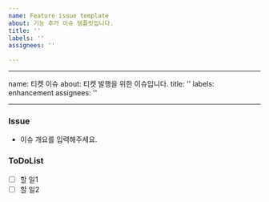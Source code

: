 ```yaml
---
name: Feature issue template
about: 기능 추가 이슈 템플릿입니다.
title: ''
labels: ''
assignees: ''

---
```


---
name: 티켓 이슈
about: 티켓 발행을 위한 이슈입니다.
title: ''
labels: enhancement
assignees: ''

---

###  Issue
- 이슈 개요를 입력해주세요.

###  ToDoList
- [ ] 할 일1
- [ ] 할 일2
